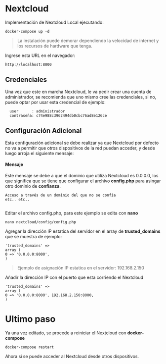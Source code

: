 # Nextcloud

Implementación de Nextcloud Local ejecutando:  

~~~
docker-compose up -d
~~~

> La instalación puede demorar dependiendo la velocidad de internet y los recursos de hardware que tenga.

Ingrese esta URL en el navegador:
~~~
http://localhost:8000
~~~
## Credenciales
Una vez que este en marcha Nextcloud, le va pedir crear una cuenta de administrador, se recomienda que uno mismo cree las credenciales, si no, puede optar por usar esta credencial de ejemplo:
~~~
  user      : administrador
  contraseña: c74e988c3962494db0cbc76ad8e126ce
~~~

## Configuración Adicional
Esta configuración adicional se debe realizar ya que Nextcloud por defecto no va a permitir que otros dispositivos de la red puedan acceder, y desde luego arroja el siguiente mensaje:  

#### Mensaje
Este mensaje se debe a que el dominio que utiliza Nextcloud es 0.0.0.0, los que significa que se tiene que configurar el archivo __config.php__ para asingar otro dominio de __confianza__.
~~~
Acceso a través de un dominio del que no se confía
etc.. etc..


~~~

Editar el archivo config.php, para este ejemplo se edita con __nano__ 

~~~
nano nextcloud/config/config.php
~~~

Agregar la dirección IP estatica del servidor en el array de __trusted_domains__ que se muestra de ejemplo:  
~~~
'trusted_domains' =>
array (
0 => '0.0.0.0:8000',
)
~~~
> Ejemplo de asignación IP estatica en el servidor: 192.168.2.150  

Añadir la dirección IP con el puerto que esta corriendo el Nextcloud
~~~
'trusted_domains' =>
array (
0 => '0.0.0.0:8000', 192.168.2.150:8000,
)
~~~

# Ultimo paso
Ya una vez editado, se procede a reiniciar el Nextcloud con __docker-compose__

~~~
docker-compose restart
~~~

Ahora si se puede acceder al Nextcloud desde otros dispositivos.

